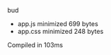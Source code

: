 bud

 - app.js       minimized       699 bytes
 - app.css       minimized       248 bytes

Compiled in 103ms